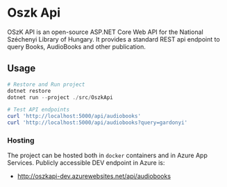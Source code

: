 # Oszk Api
OSzK API is an open-source ASP.NET Core Web API for the National
Széchenyi Library of Hungary.
It provides a standard REST api endpoint to query Books,
AudioBooks and other publication.

## Usage
```powershell
# Restore and Run project
dotnet restore
dotnet run --project ./src/OszkApi

# Test API endpoints
curl 'http://localhost:5000/api/audiobooks'
curl 'http://localhost:5000/api/audiobooks?query=gardonyi'
```

### Hosting
The project can be hosted both in `docker` containers and in Azure App Services.
Publicly accessible DEV endpoint in Azure is:
 - http://oszkapi-dev.azurewebsites.net/api/audiobooks


